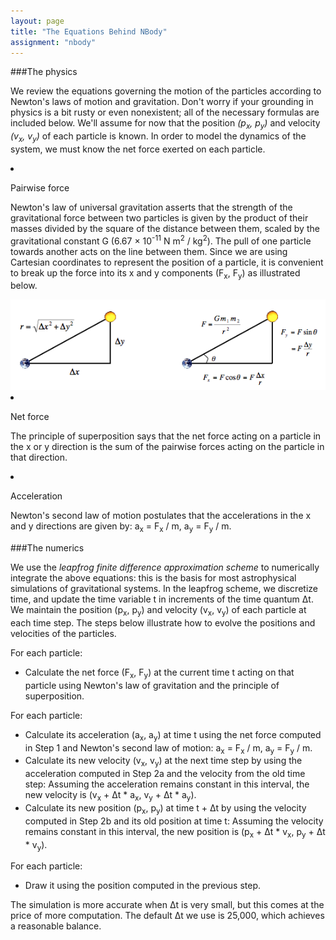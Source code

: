```yaml
---
layout: page
title: "The Equations Behind NBody"
assignment: "nbody"
---
```


###The physics

We review the equations governing the motion of the particles according to Newton's laws of motion and gravitation. Don't worry if your grounding in physics is a bit rusty or even nonexistent; all of the necessary formulas are included below. We'll assume for now that the position <i>(p<sub>x</sub>, p<sub>y</sub>)</i> and velocity <i>(v<sub>x</sub>, v<sub>y</sub>)</i> of each particle is known. In order to model the dynamics of the system, we must know the net force exerted on each particle.

<li><p>Pairwise force</p>

<p>Newton's law of universal gravitation asserts that the strength of the gravitational force between two particles is given by the product of their masses divided by the square of the distance between them, scaled by the gravitational constant G (6.67 × 10<sup>-11</sup> N m<sup>2</sup> / kg<sup>2</sup>). The pull of one particle towards another acts on the line between them. Since we are using Cartesian coordinates to represent the position of a particle, it is convenient to break up the force into its x and y components (F<sub>x</sub>, F<sub>y</sub>) as illustrated below.</p></li>

<img src = "img/physics_example.png" alt = "force diagram">

<li> <p>Net force</p>

<p>The principle of superposition says that the net force acting on a particle in the x or y direction is the sum of the pairwise forces acting on the particle in that direction.</p></li>

<li><p>Acceleration</p>
<p>Newton's second law of motion postulates that the accelerations in the x and y directions are given by: a<sub>x</sub> = F<sub>x</sub> / m, a<sub>y</sub> = F<sub>y</sub> / m. </p></li>

###The numerics

We use the<i> leapfrog finite difference approximation scheme</i> to numerically integrate the above equations: this is the basis for most astrophysical simulations of gravitational systems. In the leapfrog scheme, we discretize time, and update the time variable t in increments of the time quantum Δt. We maintain the position (p<sub>x</sub>, p<sub>y</sub>) and velocity (v<sub>x</sub>, v<sub>y</sub>) of each particle at each time step. The steps below illustrate how to evolve the positions and velocities of the particles.


For each particle: 

<ul><li>Calculate the net force (F<sub>x</sub>, F<sub>y</sub>) at the current time t acting on that particle using Newton's law of gravitation and the principle of superposition.</li></ul>

For each particle:

<ul><li> Calculate its acceleration (a<sub>x</sub>, a<sub>y</sub>) at time t using the net force computed in Step 1 and Newton's second law of motion: a<sub>x</sub> = F<sub>x</sub> / m, a<sub>y</sub> = F<sub>y</sub> / m.</li>

<li> Calculate its new velocity (v<sub>x</sub>, v<sub>y</sub>) at the next time step by using the acceleration computed in Step 2a and the velocity from the old time step: Assuming the acceleration remains constant in this interval, the new velocity is (v<sub>x</sub> + Δt * a<sub>x</sub>, v<sub>y</sub> + Δt * a<sub>y</sub>).</li>

<li>Calculate its new position (p<sub>x</sub>, p<sub>y</sub>) at time t + Δt by using the velocity computed in Step 2b and its old position at time t: Assuming the velocity remains constant in this interval, the new position is (p<sub>x</sub> + Δt * v<sub>x</sub>, p<sub>y</sub> + Δt * v<sub>y</sub>).</li></ul>

For each particle: 
<ul><li>Draw it using the position computed in the previous step.</li></ul>

The simulation is more accurate when Δt is very small, but this comes at the price of more computation. The default Δt we use is 25,000, which achieves a reasonable balance.